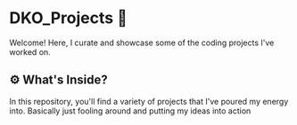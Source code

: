 # DKO_Projects :rocket:

Welcome! Here, I curate and showcase some of the coding projects I've worked on.

## :gear: What's Inside?

In this repository, you'll find a variety of projects that I've poured my energy into. Basically just fooling around and putting my ideas into action

